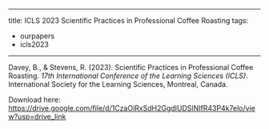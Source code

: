 

---
title: ICLS 2023 Scientific Practices in Professional Coffee Roasting
tags:
- ourpapers
- icls2023
---

Davey, B., & Stevens, R. (2023). Scientific Practices in Professional Coffee Roasting. _17th International Conference of the Learning Sciences (ICLS)_. International Society for the Learning Sciences, Montreal, Canada.

Download here: https://drive.google.com/file/d/1CzaOiRxSdH2GgdIUDSlNIfR43P4k7elo/view?usp=drive_link
